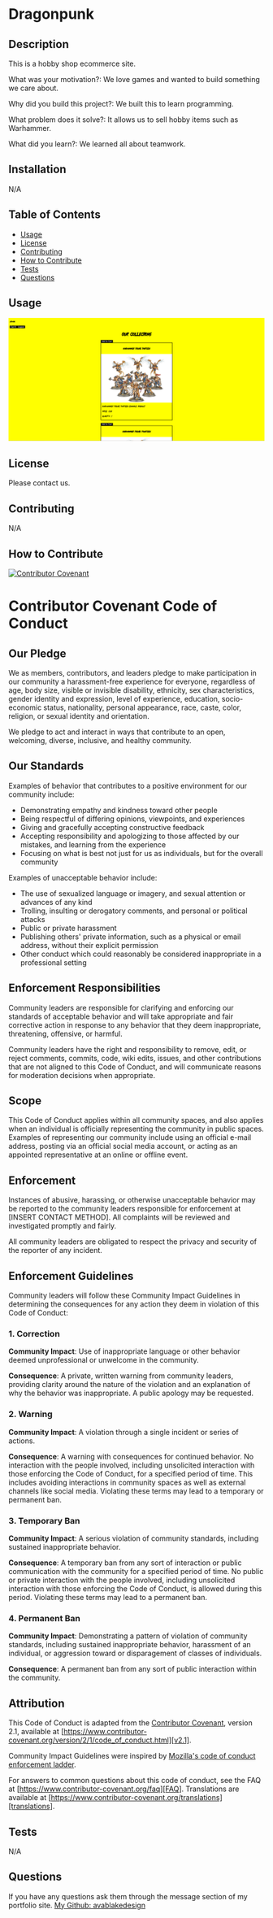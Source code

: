 # Dragonpunk
 ## Description
This is a hobby shop ecommerce site.

 What was your motivation?: We love games and wanted to build something we care about.

 Why did you build this project?: We built this to learn programming.

 What problem does it solve?: It allows us to sell hobby items such as Warhammer.

 What did you learn?: We learned all about teamwork. 

 ## Installation
N/A
 
 ## Table of Contents
- [Usage](#usage)
- [License](#license)
- [Contributing](#contributing)
- [How to Contribute](#how-to-contribute)
- [Tests](#tests)
- [Questions](#questions)
 ## Usage
 ![screenshot](./public/dragonpunk_screenshot.png)

 ## License
 Please contact us.
 ## Contributing
N/A
 ## How to Contribute
 [![Contributor Covenant](https://img.shields.io/badge/Contributor%20Covenant-2.1-4baaaa.svg)](code_of_conduct.md)
 # Contributor Covenant Code of Conduct

 ## Our Pledge
 
 We as members, contributors, and leaders pledge to make participation in our
 community a harassment-free experience for everyone, regardless of age, body
 size, visible or invisible disability, ethnicity, sex characteristics, gender
 identity and expression, level of experience, education, socio-economic status,
 nationality, personal appearance, race, caste, color, religion, or sexual
 identity and orientation.
 
 We pledge to act and interact in ways that contribute to an open, welcoming,
 diverse, inclusive, and healthy community.
 
 ## Our Standards
 
 Examples of behavior that contributes to a positive environment for our
 community include:
 
 * Demonstrating empathy and kindness toward other people
 * Being respectful of differing opinions, viewpoints, and experiences
 * Giving and gracefully accepting constructive feedback
 * Accepting responsibility and apologizing to those affected by our mistakes,
   and learning from the experience
 * Focusing on what is best not just for us as individuals, but for the overall
   community
 
 Examples of unacceptable behavior include:
 
 * The use of sexualized language or imagery, and sexual attention or advances of
   any kind
 * Trolling, insulting or derogatory comments, and personal or political attacks
 * Public or private harassment
 * Publishing others' private information, such as a physical or email address,
   without their explicit permission
 * Other conduct which could reasonably be considered inappropriate in a
   professional setting
 
 ## Enforcement Responsibilities
 
 Community leaders are responsible for clarifying and enforcing our standards of
 acceptable behavior and will take appropriate and fair corrective action in
 response to any behavior that they deem inappropriate, threatening, offensive,
 or harmful.
 
 Community leaders have the right and responsibility to remove, edit, or reject
 comments, commits, code, wiki edits, issues, and other contributions that are
 not aligned to this Code of Conduct, and will communicate reasons for moderation
 decisions when appropriate.
 
 ## Scope
 
 This Code of Conduct applies within all community spaces, and also applies when
 an individual is officially representing the community in public spaces.
 Examples of representing our community include using an official e-mail address,
 posting via an official social media account, or acting as an appointed
 representative at an online or offline event.
 
 ## Enforcement
 
 Instances of abusive, harassing, or otherwise unacceptable behavior may be
 reported to the community leaders responsible for enforcement at
 [INSERT CONTACT METHOD].
 All complaints will be reviewed and investigated promptly and fairly.
 
 All community leaders are obligated to respect the privacy and security of the
 reporter of any incident.
 
 ## Enforcement Guidelines
 
 Community leaders will follow these Community Impact Guidelines in determining
 the consequences for any action they deem in violation of this Code of Conduct:
 
 ### 1. Correction
 
 **Community Impact**: Use of inappropriate language or other behavior deemed
 unprofessional or unwelcome in the community.
 
 **Consequence**: A private, written warning from community leaders, providing
 clarity around the nature of the violation and an explanation of why the
 behavior was inappropriate. A public apology may be requested.
 
 ### 2. Warning
 
 **Community Impact**: A violation through a single incident or series of
 actions.
 
 **Consequence**: A warning with consequences for continued behavior. No
 interaction with the people involved, including unsolicited interaction with
 those enforcing the Code of Conduct, for a specified period of time. This
 includes avoiding interactions in community spaces as well as external channels
 like social media. Violating these terms may lead to a temporary or permanent
 ban.
 
 ### 3. Temporary Ban
 
 **Community Impact**: A serious violation of community standards, including
 sustained inappropriate behavior.
 
 **Consequence**: A temporary ban from any sort of interaction or public
 communication with the community for a specified period of time. No public or
 private interaction with the people involved, including unsolicited interaction
 with those enforcing the Code of Conduct, is allowed during this period.
 Violating these terms may lead to a permanent ban.
 
 ### 4. Permanent Ban
 
 **Community Impact**: Demonstrating a pattern of violation of community
 standards, including sustained inappropriate behavior, harassment of an
 individual, or aggression toward or disparagement of classes of individuals.
 
 **Consequence**: A permanent ban from any sort of public interaction within the
 community.
 
 ## Attribution
 
 This Code of Conduct is adapted from the [Contributor Covenant][homepage],
 version 2.1, available at
 [https://www.contributor-covenant.org/version/2/1/code_of_conduct.html][v2.1].
 
 Community Impact Guidelines were inspired by
 [Mozilla's code of conduct enforcement ladder][Mozilla CoC].
 
 For answers to common questions about this code of conduct, see the FAQ at
 [https://www.contributor-covenant.org/faq][FAQ]. Translations are available at
 [https://www.contributor-covenant.org/translations][translations].
 
 [homepage]: https://www.contributor-covenant.org
 [v2.1]: https://www.contributor-covenant.org/version/2/1/code_of_conduct.html
 [Mozilla CoC]: https://github.com/mozilla/diversity
 [FAQ]: https://www.contributor-covenant.org/faq
 [translations]: https://www.contributor-covenant.org/translations

 ## Tests
 N/A
 ## Questions
 If you have any questions ask them through the message section of my portfolio site.
 [My Github: avablakedesign](https://github.com/avablakedesign)